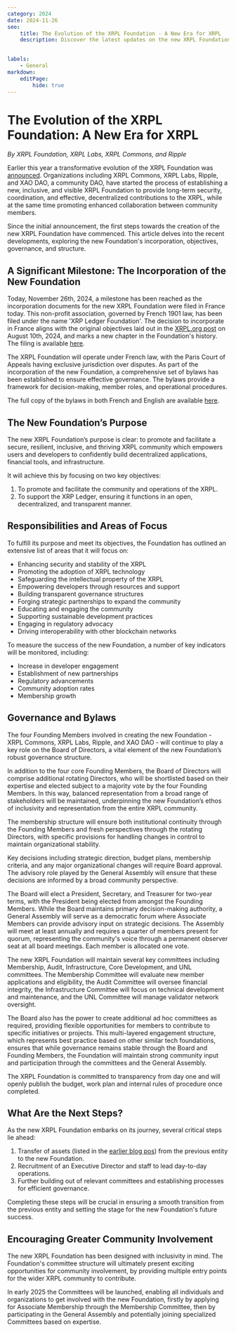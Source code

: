 ```yaml
---
category: 2024
date: 2024-11-26
seo:
    title: The Evolution of the XRPL Foundation - A New Era for XRPL
    description: Discover the latest updates on the new XRPL Foundation’s incorporation, objectives, governance, and structure.
 

labels:
    - General
markdown:
    editPage:
        hide: true
---
```

# The Evolution of the XRPL Foundation: A New Era for XRPL

_By XRPL Foundation, XRPL Labs, XRPL Commons, and Ripple_

Earlier this year a transformative evolution of the XRPL Foundation was [announced](./evolving-the-xrp-ledger.md). Organizations including XRPL Commons, XRPL Labs, Ripple, and XAO DAO, a community DAO, have started the process of establishing a new, inclusive, and visible XRPL Foundation to provide long-term security, coordination, and effective, decentralized contributions to the XRPL, while at the same time promoting enhanced collaboration between community members.

Since the initial announcement, the first steps towards the creation of the new XRPL Foundation have commenced. This article delves into the recent developments, exploring the new Foundation's incorporation, objectives, governance, and structure.

## A Significant Milestone: The Incorporation of the New Foundation

Today, November 26th, 2024, a milestone has been reached as the incorporation documents for the new XRPL Foundation were filed in France today. This non-profit association, governed by French 1901 law, has been filed under the name 'XRP Ledger Foundation'. The decision to incorporate in France aligns with the original objectives laid out in the [XRPL.org post](./evolving-the-xrp-ledger.md) on August 10th, 2024, and marks a new chapter in the Foundation's history. The filing is available [here](https://www.journal-officiel.gouv.fr/pages/associations-detail-annonce/?q.id=id:202400481665).

The XRPL Foundation will operate under French law, with the Paris Court of Appeals having exclusive jurisdiction over disputes. As part of the incorporation of the new Foundation, a comprehensive set of bylaws has been established to ensure effective governance. The bylaws provide a framework for decision-making, member roles, and operational procedures.

The full copy of the bylaws in both French and English are available [here](/2024-11-13-XRPLedger-Foundation-ByLaws-(Statuts).pdf).

## The New Foundation’s Purpose 

The new XRPL Foundation’s purpose is clear: to promote and facilitate a secure, resilient, inclusive, and thriving XRPL community which empowers users and developers to confidently build decentralized applications, financial tools, and infrastructure.

It will achieve this by focusing on two key objectives:

1. To promote and facilitate the community and operations of the XRPL.
2. To support the XRP Ledger, ensuring it functions in an open, decentralized, and transparent manner.

## Responsibilities and Areas of Focus

To fulfill its purpose and meet its objectives, the Foundation has outlined an extensive list of areas that it will focus on:

* Enhancing security and stability of the XRPL
* Promoting the adoption of XRPL technology
* Safeguarding the intellectual property of the XRPL
* Empowering developers through resources and support
* Building transparent governance structures
* Forging strategic partnerships to expand the community
* Educating and engaging the community
* Supporting sustainable development practices
* Engaging in regulatory advocacy
* Driving interoperability with other blockchain networks

To measure the success of the new Foundation, a number of key indicators will be monitored, including:

* Increase in developer engagement
* Establishment of new partnerships
* Regulatory advancements
* Community adoption rates
* Membership growth

## Governance and Bylaws

The four Founding Members involved in creating the new Foundation - XRPL Commons, XRPL Labs, Ripple, and XAO DAO - will continue to play a key role on the Board of Directors, a vital element of the new Foundation’s robust governance structure. 

In addition to the four core Founding Members, the Board of Directors will comprise additional rotating Directors, who will be shortlisted based on their expertise and elected subject to a majority vote by the four Founding Members. In this way, balanced representation from a broad range of stakeholders will be maintained, underpinning the new Foundation’s ethos of inclusivity and representation from the entire XRPL community. 

The membership structure will ensure both institutional continuity through the Founding Members and fresh perspectives through the rotating Directors, with specific provisions for handling changes in control to maintain organizational stability. 

Key decisions including strategic direction, budget plans, membership criteria, and any major organizational changes will require Board approval. The advisory role played by the General Assembly will ensure that these decisions are informed by a broad community perspective. 


The Board will elect a President, Secretary, and Treasurer for two-year terms, with the President being elected from amongst the Founding Members. While the Board maintains primary decision-making authority, a General Assembly will serve as a democratic forum where Associate Members can provide advisory input on strategic decisions. The Assembly will meet at least annually and requires a quarter of members present for quorum, representing the community's voice through a permanent observer seat at all board meetings. Each member is allocated one vote.

The new XRPL Foundation will maintain several key committees including Membership, Audit, Infrastructure, Core Development, and UNL committees. The Membership Committee will evaluate new member applications and eligibility, the Audit Committee will oversee financial integrity, the Infrastructure Committee will focus on technical development and maintenance, and the UNL Committee will manage validator network oversight. 

The Board also has the power to create additional ad hoc committees as required, providing flexible opportunities for members to contribute to specific initiatives or projects. This multi-layered engagement structure, which represents best practice based on other similar tech foundations, ensures that while governance remains stable through the Board and Founding Members, the Foundation will maintain strong community input and participation through the committees and the General Assembly.

The XRPL Foundation is committed to transparency from day one and will openly publish the budget, work plan and internal rules of procedure once completed.

## What Are the Next Steps?

As the new XRPL Foundation embarks on its journey, several critical steps lie ahead:

1. Transfer of assets (listed in the [earlier blog pos](./evolving-the-xrp-ledger.md)) from the previous entity to the new Foundation.
2. Recruitment of an Executive Director and staff to lead day-to-day operations.
3. Further building out of relevant committees and establishing processes for efficient governance.
 
Completing these steps will be crucial in ensuring a smooth transition from the previous entity and setting the stage for the new Foundation's future success.

## Encouraging Greater Community Involvement

The new XRPL Foundation has been designed with inclusivity in mind. The Foundation's committee structure will ultimately present exciting opportunities for community involvement, by providing multiple entry points for the wider XRPL community to contribute. 

In early 2025 the Committees will be launched, enabling all individuals and organizations to get involved with the new Foundation, firstly by applying for Associate Membership through the Membership Committee, then by participating in the General Assembly and potentially joining specialized Committees based on expertise.